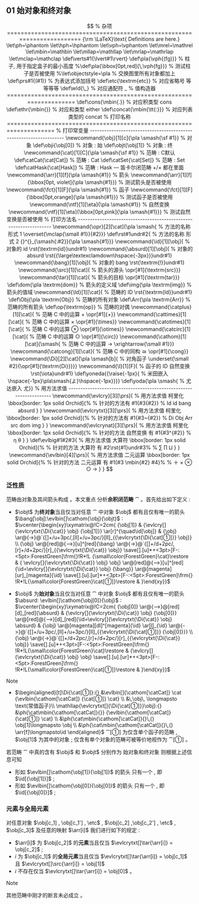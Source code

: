 ## 01 始对象和终对象

$$
% 杂项 ========================================================================
{\rm \LaTeX}\text{ Definitions are here.}
\let\ph=\phantom
\let\hph=\hphantom
\let\vph=\vphantom
\let\mrel=\mathrel
\let\mbin=\mathbin
\let\mllap=\mathllap
\let\mrlap=\mathrlap
\let\mclap=\mathclap
\def\verts#1{\lvert#1\rvert}
\def\pla{\vph{(fg)}}                            % 柱子, 用于指定盒子的最小高度
%\def\pla{\bbox[0pt,red]{\,\vph{fg}}}            % 测试柱子是否被使用
%\let\objectstyle=\pla                           % 交换图里所有对象都加上
\def\prs#1{(#1)}                                % 为表达式添加括号
\def\etc{\textrm{etc}}                          % 对应省略号 等等等等
\def\wld{\_}                                    % 对应通配符 _
% 值构造器 ====================================================================
\def\cons{\mbin{.}}                             % 对应积类型 cons
\def\ethr{\mbin{}}                              % 对应和类型 either
\def\concat{\mbin{\tt{:}}}                      % 对应列表类型的 concat
% 打印名称 ====================================================================
% 打印常变量 -------------------------------------------------------------------
\newcommand{\obj}[1][c]{\pla \smash{\sf #1}}    % 对象
\def\obji{\obj[0]}                              % 对象 : 始
\def\objt{\obj[1]}                              % 对象 : 终
\newcommand{\cat}[1][C]{\pla \smash{\sf #1}}    % 范畴 : C默认
\def\catCat{\cat[Cat]}                          % 范畴 : Cat
\def\catSet{\cat[Set]}                          % 范畴 : Set
\def\catHask{\cat[Hask]}                        % 范畴 : Hask — 笛卡尔闭范畴 +/× 都在里面
\newcommand{\arr}[1][f]{\pla \smash{#1}}        % 箭头
\newcommand{\arr}[1][f]{\bbox[0pt, violet]{\pla \smash{#1}}} % 测试箭头是否被使用
\newcommand{\fct}[1][F]{\pla \smash{#1}}        % 函子
\newcommand{\fct}[1][F]{\bbox[0pt,orange]{\pla \smash{#1}}}  % 测试函子是否被使用
\newcommand{\ntf}[1][\eta]{\pla \smash{#1}}     % 自然变换
\newcommand{\ntf}[1][\eta]{\bbox[0pt,pink]{\pla \smash{#1}}} % 测试自然变换是否被使用
% 打印方法名 ------------------------------------------------------------------
\newcommand{\opr}[2][\cat]{\pla \smash{         % 方法的名称 形式 1
  \overset{\mclap{\small #1}}{#2}}}
\def\rst#1undr#2{                               % 方法的名称 形式 2
  {}^{}_{\smash{:#2}}{\pla \smash{#1}}}       
\newcommand{\id}[1][\obj]{                      % 对象的 id
  \rst{\textrm{id}}undr#1}
\newcommand{\absurd}[1][\obj]{                  % 对象的 absurd
  \rst{{\large\textexclamdown\hspace{-3px}}}undr#1}
\newcommand{\bang}[1][\obj]{                    % 对象的 bang
  \rst{\textrm{!}}undr#1}
\newcommand{\src}[1][\cat]{                     % 箭头的源头
  \opr[#1]{\textrm{src}}}
\newcommand{\tar}[1][\cat]{                     % 箭头的目标
  \opr[#1]{\textrm{tar}}}
\def\dom{\pla \textrm{dom}}                     % 箭头的定义域
\def\img{\pla \textrm{img}}                     % 箭头的值域
\newcommand{\Id}[1][\cat]{                      % 范畴的 ID
  \rst{\textrm{Id}}undr#1}
\def\Obj{\pla \textrm{Obj}}                     % 范畴的所有对象
\def\Arr{\pla \textrm{Arr}}                     % 范畴的所有箭头
\def\op{\textrm{op}}                            % 范畴的对偶
\newcommand{\catplus}[1][\cat]{                 % 范畴 C 中的运算 + 
  \opr[#1]{+}}
\newcommand{\cattimes}[1][\cat]{                % 范畴 C 中的运算 ×
  \opr[#1]{\times}}
\newcommand{\catotimes}[1][\cat]{               % 范畴 C 中的运算 ⊗
  \opr[#1]{\otimes}}
\newcommand{\catcirc}[1][\cat]{                 % 范畴 C 中的运算 ○
  \opr[#1]{\circ}}
\newcommand{\cathom}[1][\cat]{\smash{           % 范畴 C 中的运算 →
  \xrightarrow{\small #1}}}
\newcommand{\catcong}[1][\cat]{                 % 范畴 C 中的同构 ≅
  \opr[#1]{\cong}}
\newcommand{\Di}[2][\cat]{\pla \smash[b]{       % 对角函子
  \underset{\small #2}{\opr[#1]{\textrm{Di}}}}}
\newcommand{\I}[1][F]{                          % 函子的 ID 自然变换
  \rst{\iota}undr#1}
\def\yoneda{{\raise{-1px}{                      % 米田嵌入
  \hspace{-1px}\pla\smash{よ}\hspace{-1px}}}}
\def\yoda{\pla \smash{                          % 尤达嵌入
  尤}}
% 用方法求值 -------------------------------------------------------------------
\newcommand{\evlcry}[3][\prs]{                  % 用方法求值 柯里化
  \bbox[border: 1px solid Orchid]{%              % 针对的方法有
    #1{#3{#2}}                                    % Id id bang absurd
  }
}                                                                                     
\newcommand{\evlcrytxt}[3][\prs]{               % 用方法求值 柯里化
  \bbox[border: 1px solid Orchid]{%              % 针对的方法有 
	  #1{#3~{#2}}                                 % Di Obj Arr src dom img                     
  }
}	                                              
\newcommand{\evlcrynat}[3][\prs]{               % 用方法求值 柯里化
  \bbox[border: 1px solid Orchid]{%              % 针对的方法 自然变换 有 
    #1{#3^{#2}}                                   % η θ
  }
}
\def\evlbig#1#2#3{                              % 用方法求值 大算符
  \bbox[border: 1px solid Orchid]{%              % 针对的方法 大算符 有 
    #2\rst{#1}undr#3%                             % ∑ ∏ ⨿  
  }
}
\newcommand{\evlbin}[4][\prs]{                  % 用方法求值 二元运算
  \bbox[border: 1px solid Orchid]{%              % 针对的方法 二元运算 有
    #1{#3 \mbin{#2} #4}%                          % ＋ × ⊗ ○ →
  }
}
$$

### 泛性质

范畴由对象及其间箭头构成 。本文重点
分析**余积闭范畴** $\cat$ 。首先给出如下定义 :

- $\objt$ 为**终对象**当且仅当对任意 $\cat$ 中对象
  $\obj$ 都有且仅有唯一的箭头 $\bang[\obj]:\evlbin[]\cathom{\obj}{\objt}$ :
  $\vcenter{\begin{xy}\xymatrix@!C=2cm{
  {\obj[1]}
  & 
  {\evlcry[]{\evlcrytxt{\Di{\cat}}
      \obj}
    {\obj[1]}} 
  \ar[r]^{\quad\id[\obj]}
  &
  {\obj}
  \ar@{->}@`{[]+/u+3pc/,[ll]+/u+3pc/}[ll]_{{\evlcrytxt{\Di{\cat[①]}}
      \obj}}
  \\ 
  {\obj}
  \ar@[red]@{-->}[u]^[red]{\bang} 
  \ar@{->}@`{[]+/d+2pc/,[r]+/d+2pc/}[r]_{{\evlcrytxt{\Di{\cat}}
    \obj}}
  \save[].[u]*+<3pt>[F-:<5pt>:ForestGreen]\frm{}!R*!L
  {\small\color{ForestGreen}\cat}\restore
  &  
  { \evlcry[]{\evlcrytxt{\Di{\cat}}
      \obj}
    \obj}
  \ar@[red]@{-->}[u]^[red]{\id=\evlcry[]{\evlcrytxt{\Di{\cat}}
      \obj}
    {\bang}} 
  \ar@[magenta][ur]_[magenta]{\id} 
  \save[].[u].[ur]*+<3pt>[F-:<5pt>:ForestGreen]\frm{}
  !R*!L{\small\color{ForestGreen}\cat[①]}\restore
  &
  }\end{xy}}$
  
- $\obji$ 为**始对象**当且仅当对任意 $\cat$ 中对象 
  $\obj$ 都有且仅有唯一的箭头 $\absurd: \evlbin[]\cathom{\obj[0]}{\obj}$ :
  $\vcenter{\begin{xy}\xymatrix@!C=2cm{
  {\obj[0]}
  \ar@{-->}@[red][d]_[red]{\absurd} 
  & 
  {\evlcry[]{\evlcrytxt{\Di{\cat}}
      \obj}
    {\obj[0]}}  
  \ar@[red]@{-->}[d]_[red]{\id=\evlcry[]{\evlcrytxt{\Di{\cat}}
      \obj}
    \absurd} 
  &
  {\obj}
  \ar@[magenta][dl]^[magenta]{\id}
  \ar[l]_{\id}
  \ar@{->}@`{[]+/u+3pc/,[ll]+/u+3pc/}[ll]_{{\evlcrytxt{\Di{\cat[①]}}
    {\obj[0]}}} 
  \\ 
  {\obj}
  \ar@{->}@`{[]+/d+2pc/,[r]+/d+2pc/}[r]_{{\evlcrytxt{\Di{\cat}}
      \obj}} 
  \save[].[u]*+<3pt>[F-:<5pt>:ForestGreen]\frm{}
  !R*!L{\small\color{ForestGreen}\cat}\restore
  &  
  {\evlcry[]{\evlcrytxt{\Di{\cat}}
      \obj}
    \obj} 
  \save[].[u].[ur]*+<3pt>[F-:<5pt>:ForestGreen]\frm{}
  !R*!L{\small\color{ForestGreen}\cat[①]}\restore
  &
  }\end{xy}}$

> [!note]
>
> - $\begin{aligned}[t]\Di{\cat[①]}:{}
>   &\evlbin[]{\cathom[\catCat]}
>     \cat
>     {\evlbin{\cathom[\catCat]}
>       {\cat[①]}
>       \cat} \\
>   &\,\obj\, \longmapsto 
>     \text{常值函子}\\ \mathllap{\evlcrytxt[]{\Di{\cat[①]}}\obj}:{}
>   &\ph{\cat\mbin{\cathom[\catCat]}{}}
>    {\evlbin{\cathom[\catCat]}
>       {\cat[①]}
>       \cat} \\
>   &\ph{\cat\mbin{\cathom[\catCat]}{}\,(}
>     \obj[1]\longmapsto \obj \\
>   &\ph{\cat\mbin{\cathom[\catCat]}{}\,(}
>     \arr[f]\longmapsto\id
>   \end{aligned}$
>   $\cat[①]$ 为仅含单个函子的范畴 , $\obj[1]$ 为其中的对象 ; 
>   仅含有单个对象的范畴可被等价地视作为 $\cat[①]$ 。

若范畴 $\cat$ 中真的含有 $\obji$ 和 $\objt$ 分别作为
始对象和终对象 则根据上述信息可知

- 形如 $\evlbin[]\cathom{\obj[1]}{\obj[1]}$ 的箭头
  只有一个 , 即 $\id[{\obj[1]}]$ ; 
- 形如 $\evlbin[]\cathom{\obj[0]}{\obj[0]}$ 的箭头
  只有一个 , 即 $\id[{\obj[0]}]$ ;

### 元素与全局元素

对任意对象 $\obj[c_1] , \obj[c_1'] , \etc$ , $\obj[c_2] ,\obj[c_2'] , \etc$ , $\obj[c_3]$ 
及任意的映射 $\arr[i]$  我们进行如下的规定 :

- $\arr[i]$ 为 $\obj[c_2]$ 的**元素**当且仅当
  $\evlcrytxt[]\tar{\arr[i]} = \obj[c_2]$ ;
- $i$ 为 $\obj[c_1]$ 的**全局元素**当且仅当
  $\evlcrytxt[]\tar{\arr[i]} = \obj[c_1]$ 且 $\evlcrytxt[]\src{\arr[i]} = \obj[1]$ 
- $i$ 不存在仅当
  $\evlcrytxt[]\tar{\arr[i]} = \obj[0]$ 。

> [!note] 
>
> 其他范畴中刚才的断言未必成立 。